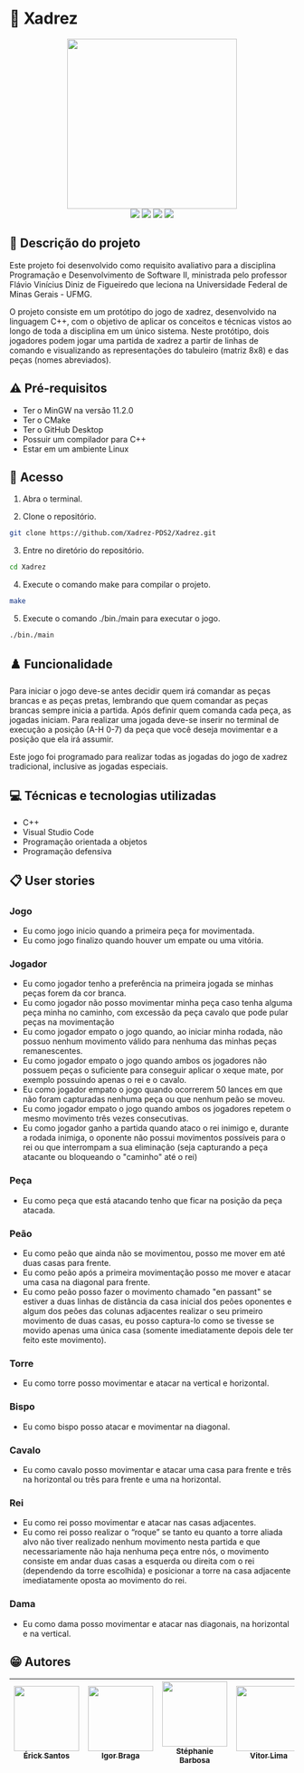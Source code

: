 # 👑 Xadrez

<div align="center">
   <img height="300em" src="https://user-images.githubusercontent.com/100887395/179021605-daa5f792-a058-48b7-b737-06e0bb209700.png"/>
</div>

<div align="center">
   <img src="https://img.shields.io/github/repo-size/Xadrez-PDS2/Xadrez?style=for-the-badge"/>
   <img src="http://img.shields.io/static/v1?label=MADE%20WITH&message=C++&color=blue&style=for-the-badge"/>
   <img src="https://img.shields.io/github/last-commit/Xadrez-PDS2/Xadrez?style=for-the-badge"/>
   <img src="http://img.shields.io/static/v1?label=STATUS&message=EM%20DESENVOLVIMENTO&color=GREEN&style=for-the-badge"/>
</div>
   
   
## 📄 Descrição do projeto

Este projeto foi desenvolvido como requisito avaliativo para a disciplina Programação e Desenvolvimento de Software II, ministrada pelo professor Flávio Vinícius Diniz de Figueiredo que leciona na Universidade Federal de Minas Gerais - UFMG. 

O projeto consiste em um protótipo do jogo de xadrez, desenvolvido na linguagem C++, com o objetivo de aplicar os conceitos e técnicas vistos ao longo de toda a disciplina em um único sistema. Neste protótipo, dois jogadores podem jogar uma partida de xadrez a partir de linhas de comando e visualizando as representações do tabuleiro (matriz 8x8) e das peças (nomes abreviados).


## ⚠️ Pré-requisitos

- Ter o MinGW na versão 11.2.0
- Ter o CMake 
- Ter o GitHub Desktop
- Possuir um compilador para C++
- Estar em um ambiente Linux


## 📁 Acesso 

1. Abra o terminal.

2. Clone o repositório.

```bash
git clone https://github.com/Xadrez-PDS2/Xadrez.git
```

3. Entre no diretório do repositório.

```bash
cd Xadrez
```

4. Execute o comando make para compilar o projeto.

```bash
make
```

5. Execute o comando ./bin./main para executar o jogo.

```bash
./bin./main
```


## ♟️ Funcionalidade

Para iniciar o jogo deve-se antes decidir quem irá comandar as peças brancas e as peças pretas, lembrando que quem comandar as peças brancas sempre inicia a partida. Após definir quem comanda cada peça, as jogadas iniciam. Para realizar uma jogada deve-se inserir no terminal de execução a posição (A-H 0-7) da peça que você deseja movimentar e a posição que ela irá assumir. 

Este jogo foi programado para realizar todas as jogadas do jogo de xadrez tradicional, inclusive as jogadas especiais.


## 💻 Técnicas e tecnologias utilizadas

- C++
- Visual Studio Code
- Programação orientada a objetos
- Programação defensiva


## 📋 User stories

### Jogo
- Eu como jogo inicio quando a primeira peça for movimentada.
- Eu como jogo finalizo quando houver um empate ou uma vitória.

### Jogador
- Eu como jogador tenho a preferência na primeira jogada se minhas peças forem da cor branca.
- Eu como jogador não posso movimentar minha peça caso tenha alguma peça minha no caminho, com excessão da peça cavalo que pode pular peças na movimentação
- Eu como jogador empato o jogo quando, ao iniciar minha rodada, não possuo nenhum movimento válido para nenhuma das minhas peças remanescentes.
- Eu como jogador empato o jogo quando ambos os jogadores não possuem peças o suficiente para conseguir aplicar o xeque mate, por exemplo possuindo apenas o rei e o cavalo.
- Eu como jogador empato o jogo quando ocorrerem 50 lances em que não foram capturadas nenhuma peça ou que nenhum peão se moveu.
- Eu como jogador empato o jogo quando ambos os jogadores repetem o mesmo movimento três vezes consecutivas.
- Eu como jogador ganho a partida quando ataco o rei inimigo e, durante a rodada inimiga, o oponente não possui movimentos possíveis para o rei ou que interrompam a sua eliminação (seja capturando a peça atacante ou bloqueando o "caminho" até o rei)

### Peça
- Eu como peça que está atacando tenho que ficar na posição da peça atacada.

### Peão
- Eu como peão que ainda não se movimentou, posso me mover em até duas casas para frente.
- Eu como peão após a primeira movimentação posso me mover e atacar uma casa na diagonal para frente.
- Eu como peão posso fazer o movimento chamado "en passant" se estiver a duas linhas de distância da casa inicial dos peões oponentes e algum dos peões das colunas adjacentes realizar o seu primeiro movimento de duas casas, eu posso captura-lo como se tivesse se movido apenas uma única casa (somente imediatamente depois dele ter feito este movimento).

### Torre
- Eu como torre posso movimentar e atacar na vertical e horizontal.

### Bispo
- Eu como bispo posso atacar e movimentar  na diagonal.

### Cavalo
- Eu como cavalo posso movimentar e atacar uma casa para frente e três na horizontal ou três para frente e uma na horizontal.

### Rei
- Eu como rei posso movimentar e atacar nas casas adjacentes.
- Eu como rei posso realizar o “roque” se tanto eu quanto a torre aliada alvo não tiver realizado nenhum movimento nesta partida e que necessariamente não haja nenhuma peça entre nós, o movimento consiste em andar duas casas a esquerda ou direita com o rei (dependendo da torre escolhida) e posicionar a torre na casa adjacente imediatamente oposta ao movimento do rei.

### Dama
- Eu como dama posso movimentar e atacar nas diagonais, na horizontal e na vertical.


## 😁 Autores

| [<img src="https://avatars.githubusercontent.com/u/101598349?v=4" width=115><br><sub>Érick Santos</sub>](https://github.com/ErickSantosRodrigues) |  [<img src="https://avatars.githubusercontent.com/u/83253023?v=4" width=115><br><sub>Igor Braga</sub>](https://github.com/igorbraga20) |  [<img src="https://avatars.githubusercontent.com/u/100887395?v=4" width=115><br><sub>Stéphanie Barbosa</sub>](https://github.com/Stephanie7l) | [<img src="https://avatars.githubusercontent.com/u/103759032?v=4" width=115><br><sub>Vitor Lima</sub>](https://github.com/vbclima) |
| :---: | :---: | :---: | :---: |
